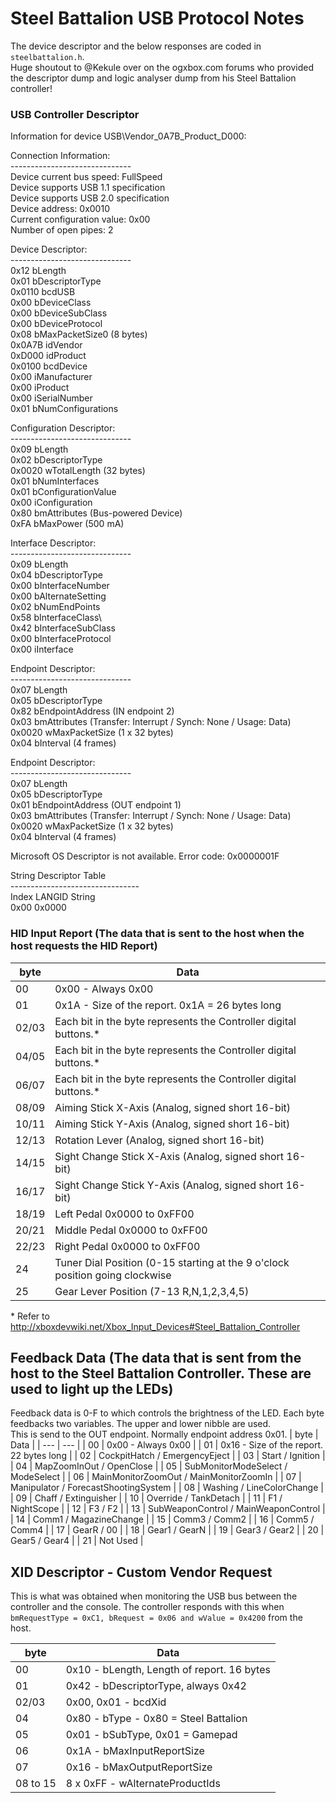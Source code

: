 
# Steel Battalion USB Protocol Notes
The device descriptor and the below responses are coded in `steelbattalion.h`.\
Huge shoutout to @Kekule over on the ogxbox.com forums who provided the descriptor dump and logic analyser dump from his Steel Battalion controller!

### USB Controller Descriptor
Information for device USB\Vendor_0A7B_Product_D000:


Connection Information:\
------------------------------\
Device current bus speed: FullSpeed\
Device supports USB 1.1 specification\
Device supports USB 2.0 specification\
Device address: 0x0010\
Current configuration value: 0x00\
Number of open pipes: 2

Device Descriptor:\
------------------------------\
0x12	bLength\
0x01	bDescriptorType\
0x0110	bcdUSB\
0x00	bDeviceClass\
0x00	bDeviceSubClass\
0x00	bDeviceProtocol\
0x08	bMaxPacketSize0   (8 bytes)\
0x0A7B	idVendor\
0xD000	idProduct\
0x0100	bcdDevice\
0x00	iManufacturer\
0x00	iProduct\
0x00	iSerialNumber\
0x01	bNumConfigurations

Configuration Descriptor:\
------------------------------\
0x09	bLength\
0x02	bDescriptorType\
0x0020	wTotalLength   (32 bytes)\
0x01	bNumInterfaces\
0x01	bConfigurationValue\
0x00	iConfiguration\
0x80	bmAttributes   (Bus-powered Device)\
0xFA	bMaxPower      (500 mA)

Interface Descriptor:\
------------------------------\
0x09	bLength\
0x04	bDescriptorType\
0x00	bInterfaceNumber\
0x00	bAlternateSetting\
0x02	bNumEndPoints\
0x58	bInterfaceClass\  
0x42	bInterfaceSubClass\
0x00	bInterfaceProtocol\
0x00	iInterface

Endpoint Descriptor:\
------------------------------\
0x07	bLength\
0x05	bDescriptorType\
0x82	bEndpointAddress  (IN endpoint 2)\
0x03	bmAttributes      (Transfer: Interrupt / Synch: None / Usage: Data)\
0x0020	wMaxPacketSize    (1 x 32 bytes)\
0x04	bInterval         (4 frames)

Endpoint Descriptor:\
------------------------------\
0x07	bLength\
0x05	bDescriptorType\
0x01	bEndpointAddress  (OUT endpoint 1)\
0x03	bmAttributes      (Transfer: Interrupt / Synch: None / Usage: Data)\
0x0020	wMaxPacketSize    (1 x 32 bytes)\
0x04	bInterval         (4 frames)

Microsoft OS Descriptor is not available. Error code: 0x0000001F

String Descriptor Table\
--------------------------------\
Index  LANGID  String\
0x00   0x0000


### HID Input Report (The data that is sent to the host when the host requests the HID Report)
| byte | Data |
| --- | --- |
| 00 | 0x00 - Always 0x00 |
| 01 | 0x1A - Size of the report. 0x1A = 26 bytes long |
| 02/03 | Each bit in the byte represents the Controller digital buttons.*|
| 04/05 | Each bit in the byte represents the Controller digital buttons.*|
| 06/07 | Each bit in the byte represents the Controller digital buttons.*|
| 08/09 | Aiming Stick X-Axis (Analog, signed short 16-bit) |
| 10/11 | Aiming Stick Y-Axis (Analog, signed short 16-bit) |
| 12/13 | Rotation Lever (Analog, signed short 16-bit) |
| 14/15 | Sight Change Stick X-Axis (Analog, signed short 16-bit) |
| 16/17 | Sight Change Stick Y-Axis (Analog, signed short 16-bit) |
| 18/19 | Left Pedal 0x0000 to 0xFF00  |
| 20/21 | Middle Pedal 0x0000 to 0xFF00 |
| 22/23 | Right Pedal 0x0000 to 0xFF00 |
| 24 | Tuner Dial Position (0-15 starting at the 9 o'clock position going clockwise|
| 25 | Gear Lever Position (7-13 R,N,1,2,3,4,5)|

\* Refer to http://xboxdevwiki.net/Xbox_Input_Devices#Steel_Battalion_Controller

## Feedback Data (The data that is sent from the host to the Steel Battalion Controller. These are used to light up the LEDs)
Feedback data is 0-F to which controls the brightness of the LED. Each byte feedbacks two variables. The upper and lower nibble are used.\
This is send to the OUT endpoint. Normally endpoint address 0x01.
| byte | Data |
| --- | --- |
| 00 | 0x00 - Always 0x00 |
| 01 | 0x16 - Size of the report. 22 bytes long |
| 02 | CockpitHatch / EmergencyEject |
| 03 | Start / Ignition |
| 04 | MapZoomInOut / OpenClose |
| 05 | SubMonitorModeSelect / ModeSelect |
| 06 | MainMonitorZoomOut / MainMonitorZoomIn |
| 07 | Manipulator / ForecastShootingSystem |
| 08 | Washing / LineColorChange |
| 09 | Chaff / Extinguisher |
| 10 | Override / TankDetach |
| 11 | F1 / NightScope |
| 12 | F3 / F2 |
| 13 | SubWeaponControl / MainWeaponControl |
| 14 | Comm1 / MagazineChange |
| 15 | Comm3 / Comm2 |
| 16 | Comm5 / Comm4 |
| 17 | GearR / 00 |
| 18 | Gear1 / GearN |
| 19 | Gear3 / Gear2 |
| 20 | Gear5 / Gear4 |
| 21 | Not Used |


## XID Descriptor - Custom Vendor Request
This is what was obtained when monitoring the USB bus between the controller and the console.
The controller responds with this when `bmRequestType = 0xC1, bRequest = 0x06 and wValue = 0x4200` from the host.

| byte | Data |
| --- | --- |
| 00 | 0x10 - bLength, Length of report. 16 bytes |
| 01 | 0x42 - bDescriptorType, always 0x42 |
| 02/03 | 0x00, 0x01 - bcdXid  |
| 04 | 0x80 - bType - 0x80 = Steel Battalion |
| 05 | 0x01 - bSubType, 0x01 = Gamepad |
| 06 | 0x1A - bMaxInputReportSize |
| 07 | 0x16 - bMaxOutputReportSize |
| 08 to 15 | 8 x 0xFF - wAlternateProductIds |